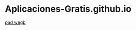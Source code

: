 # Aplicaciones-Gratis.github.io
<a href="https://aplicaciones-gratis.github.io/Chat-100.html">pad wegb</a>
